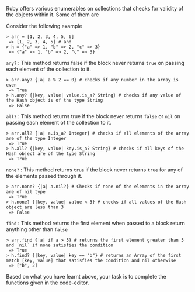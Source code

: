 Ruby offers various enumerables on collections that checks for validity of the objects within it. Some of them are

Consider the following example

```
> arr = [1, 2, 3, 4, 5, 6]
 => [1, 2, 3, 4, 5] # and
> h = {"a" => 1, "b" => 2, "c" => 3}
 => {"a" => 1, "b" => 2, "c" => 3}

```

`any?` : This method returns false if the block never returns `true` on passing each element of the collection to it.

```
> arr.any? {|a| a % 2 == 0} # checks if any number in the array is even
 => True
> h.any? {|key, value| value.is_a? String} # checks if any value of the Hash object is of the type String
 => False

```

`all?` : This method returns true if the block never returns `false` or `nil` on passing each element of the collection to it.

```
> arr.all? {|a| a.is_a? Integer} # checks if all elements of the array are of the type Integer
 => True
> h.all? {|key, value| key.is_a? String} # checks if all keys of the Hash object are of the type String
 => True

```

`none?` : This method returns `true` if the block never returns `true` for any of the elements passed through it.

```
> arr.none? {|a| a.nil?} # Checks if none of the elements in the array are of nil type
 => True
> h.none? {|key, value| value < 3} # checks if all values of the Hash object are less than 3
 => False

```

`find` : This method returns the first element when passed to a block return anything other than `false`

```
> arr.find {|a| if a > 5} # returns the first element greater than 5 and `nil` if none satisfies the condition
 => True
> h.find? {|key, value| key == "b"} # returns an Array of the first match [key, value] that satisfies the condition and nil otherwise
 => ["b", 2]

```

Based on what you have learnt above, your task is to complete the functions given in the code-editor.
